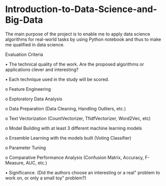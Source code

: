 # Introduction-to-Data-Science-and-Big-Data
The main purpose of the project is to enable me to apply data science algorithms for real-world tasks by
using Python notebook and thus to make me qualified in data science.

Evaluation Criteria

• The technical quality of the work. Are the proposed algorithms or applications clever and
interesting?

• Each technique used in the study will be scored.

o Feature Engineering

o Exploratory Data Analysis

o Data Preparation (Data Cleaning, Handling Outliers, etc.)

o Text Vectorization (CountVectorizer, TfidfVectorizer, Word2Vec, etc)

o Model Building with at least 3 different machine learning models

o Ensemble Learning with the models built (Voting Classifier)

o Parameter Tuning

o Comparative Performance Analysis (Confusion Matrix, Accuracy, F-Measure, AUC,
etc.)

• Significance. (Did the authors choose an interesting or a real" problem to work on, or only a small
toy" problem?)
